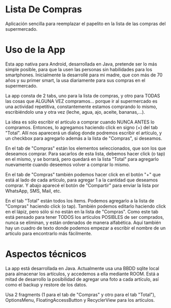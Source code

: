 # Lista De Compras
Aplicación sencilla para reemplazar el papelito en la lista de las compras del supermercado.

# Uso de la App
Esta app nativa para Android, desarrollada en Java, pretende ser lo más simple posible, para que la usen las personas sin
habilidades para los smartphones.  Inicialmente la desarrollé para mi madre, que con más de 70 años y su primer smart, la usa 
diariamente para sus compras en el supermercado.

La app consta de 2 tabs, uno para la lista de compras, y otro para TODAS las cosas que ALGUNA VEZ compramos... porque ir al 
supermercado es una actividad repetitiva,
constantemente estamos comprando lo mismo, escribiéndolo una y otra vez (leche, agua, ajo, aceite, bananas,...).

La idea es sólo escribir el artículo a comprar cuando NUNCA ANTES lo compramos.  Entonces, lo agregamos haciendo click en signo (+)
del tab "Total".  Allí nos aparecerá un dialog donde podremos escribir el artículo, y un checkbox para agregarlo además a la lista
de "Compras", si deseamos.

En el tab de "Compras" están los elementos seleccionados, que son los que deseamos comprar.  Para sacarlos de esta lista,
debemos hacer click (o tap) en el mismo, y se borrará, pero quedará en la lista "Total" para agregarlo nuevamente cuando deseemos
volver a comprar lo mismo.

En el tab de "Compras" también podemos hacer click en el botón "+" que está al lado de cada artículo, para agregar 1 a la
cantidad que deseamos comprar.  Y abajo aparecé el botón de "Compartir" para enviar la lista por WhatsApp, SMS, Mail, etc.

En el tab "Total" están todos los ítems.  Podemos agregarlo a la lista de "Compras" haciendo click (o tap).  También podemos
editarlo haciendo click en el lápiz, pero sólo si no están en la lista de "Compras".  Como este tab está pensado para tener
TODOS los artículos POSIBLES de ser comprados, nunca se eliminan, y están ordenados de manera alfabética.  Aquí también hay
un cuadro de texto donde podemos empezar a escribir el nombre de un artículo para encontrarlo más fácilmente.

# Aspectos técnicos
La app está desarrollada en Java.  Actualmente usa una BBDD sqlite local para almacenar los artículos, y accedemos a ella mediante
ROOM.  Está a mitad de desarrollo la posibilidad de agregar una foto a cada artículo, así como el backup y restore de los datos.

Usa 2 fragments (1 para el tab de "Compras" y otro para el tab "Total"), OptionsMenu, FloatingAccessButton y RecyclerView para
los artículos.
